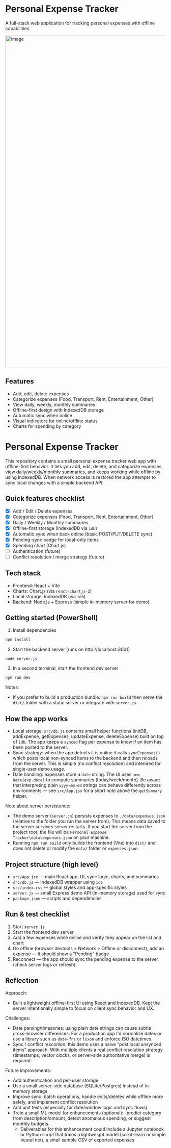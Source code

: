 # Personal Expense Tracker

A full-stack web application for tracking personal expenses with offline capabilities.

<img width="1882" height="1043" alt="image" src="https://github.com/user-attachments/assets/dc5208d5-55e5-4e51-ac81-a2a27b0ffd2a" />


## Features

- Add, edit, delete expenses
- Categorize expenses (Food, Transport, Rent, Entertainment, Other)
- View daily, weekly, monthly summaries
- Offline-first design with IndexedDB storage
- Automatic sync when online
- Visual indicators for online/offline status
- Charts for spending by category

# Personal Expense Tracker

This repository contains a small personal expense tracker web app with offline-first behavior. It lets you add, edit, delete, and categorize expenses, view daily/weekly/monthly summaries, and keeps working while offline by using IndexedDB. When network access is restored the app attempts to sync local changes with a simple backend API.

## Quick features checklist

- [x] Add / Edit / Delete expenses
- [x] Categorize expenses (Food, Transport, Rent, Entertainment, Other)
- [x] Daily / Weekly / Monthly summaries
- [x] Offline-first storage (IndexedDB via `idb`)
- [x] Automatic sync when back online (basic POST/PUT/DELETE sync)
- [x] Pending-sync badge for local-only items
- [x] Spending chart (Chart.js)
- [ ] Authentication (future)
- [ ] Conflict resolution / merge strategy (future)

## Tech stack

- Frontend: React + Vite
- Charts: Chart.js (via `react-chartjs-2`)
- Local storage: IndexedDB (via `idb`)
- Backend: Node.js + Express (simple in-memory server for demo)

## Getting started (PowerShell)

1. Install dependencies

```powershell
npm install
```

2. Start the backend server (runs on http://localhost:3001)

```powershell
node server.js
```

3. In a second terminal, start the frontend dev server

```powershell
npm run dev
```

Notes:
- If you prefer to build a production bundle: `npm run build` then serve the `dist/` folder with a static server or integrate with `server.js`.

## How the app works

- Local storage: `src/db.js` contains small helper functions (initDB, addExpense, getExpenses, updateExpense, deleteExpense) built on top of `idb`. The app keeps a `synced` flag per expense to know if an item has been posted to the server.
- Sync strategy: when the app detects it is online it calls `syncExpenses()` which posts local non-synced items to the backend and then reloads from the server. This is simple (no conflict resolution) and intended for single-user demo usage.
- Date handling: expenses store a `date` string. The UI uses `new Date(exp.date)` to compute summaries (today/week/month). Be aware that interpreting plain `yyyy-mm-dd` strings can behave differently across environments — see `src/App.jsx` for a short note above the `getSummary` helper.

Note about server persistence:

- The demo server (`server.js`) persists expenses to `./data/expenses.json` (relative to the folder you run the server from). This means data saved to the server survives server restarts. If you start the server from the project root, the file will be `Personal Expense Tracker\data\expenses.json` on your machine.
- Running `npm run build` only builds the frontend (Vite) into `dist/` and does not delete or modify the `data/` folder or `expenses.json`.

## Project structure (high level)

- `src/App.jsx` — main React app, UI, sync logic, charts, and summaries
- `src/db.js`  — IndexedDB wrapper using `idb`
- `src/index.css` — global styles and app-specific styles
- `server.js` — small Express demo API (in-memory storage) used for sync
- `package.json` — scripts and dependencies

## Run & test checklist

1. Start `server.js`
2. Start the frontend dev server
3. Add a few expenses while online and verify they appear on the list and chart
4. Go offline (browser devtools > Network > Offline or disconnect), add an expense — it should show a "Pending" badge
5. Reconnect — the app should sync the pending expense to the server (check server logs or refresh)

## Reflection

Approach:
- Built a lightweight offline-first UI using React and IndexedDB. Kept the server intentionally simple to focus on client sync behavior and UX.

Challenges:
- Date parsing/timezones: using plain date strings can cause subtle cross-browser differences. For a production app I'd normalize dates or use a library such as `date-fns` or `luxon` and enforce ISO datetimes.
- Sync / conflict resolution: this demo uses a naive "post local unsynced items" approach. With multiple clients a real conflict resolution strategy (timestamps, vector clocks, or server-side authoritative merge) is required.

Future improvements:
- Add authentication and per-user storage
- Use a small server-side database (SQLite/Postgres) instead of in-memory storage
- Improve sync: batch operations, handle edits/deletes while offline more safely, and implement conflict resolution
- Add unit tests (especially for date/window logic and sync flows)
 - Train a small ML model for enhancements (optional):
	 -predict category from description/amount, detect anomalous spending, or suggest monthly budgets.
	 - Deliverables for this enhancement could include a Jupyter notebook or Python script that trains a lightweight model (scikit-learn or simple neural net), a small sample CSV of exported expenses
